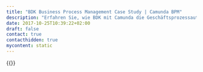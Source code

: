 ```yaml
---
title: "BDK Business Process Management Case Study | Camunda BPM"
description: "Erfahren Sie, wie BDK mit Camunda die Geschäftsprozessautomatisierung organisiert und die Effizienz im Unternehmen gesteigert hat. Camunda ist der Marktführer für Workflow-Automatisierung basierend auf Java und BPMN 2.0."
date: 2017-10-25T10:39:22+02:00
draft: false
contact: true
contacthidden: true
mycontent: static
---
```

{{<case-study-single
company="BDK"
companydescription="<p>Die Bank Deutsches Kraftfahrzeuggewerbe (BDK) ist eine der größten unabhängigen Autobanken Deutschlands. Mit unserem Allfinanzkonzept decken wir die Bedürfnisse von Autohandel und Autokäufern gleichermaßen ab. Unser Portfolio umfasst dabei Lösungen für die Finanzierung und das Leasing von PKW, Angebote zur Händlerfinanzierung, Versicherungsprodukte sowie digitale Services. Als Teil der Societe Generale Group vereint die BDK die Vorzüge eines mittelständischen Unternehmens mit den Vorteilen einer international agierenden Großbank.</p>"
customerquote="<p>'Mit Camunda BPM hat die BDK eine stabile Plattform gefunden, um die Services aus der BDK Open Banking Architecture zu orchestrieren. Die Java-basierte leichtgewichtige Lösung hat eine hohe Akzeptanz bei unseren Entwicklungsteams gefunden. Der Schritt zu ausführbaren Prozessmodellen mit BPMN 2.0 hat die Qualität der Kommunikation zwischen den Fachbereichen und der IT deutlich verbessert.'</p><p>-Stefan Zeug,BDK Enterprise Architect </p>"
teaser=" Orchestrierung von automobiler Bank- und Versicherungsdienstleistungen für Autohändler und Käufer"
usecase=""
videolink=""
logo="//images.ctfassets.net/vpidbgnakfvf/jtWs4w8Kyck24C22MU0ea/bf8e90962701acda5f785ee00663cefd/bdk.svg"
pdf=""
thumbnail="">}}